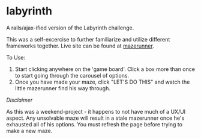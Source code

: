 # labyrinth
A rails/ajax-ified version of the Labyrinth challenge.

This was a self-excercise to further familiarize and utilize different frameworks together.
Live site can be found at [mazerunner](https://mazerunner.herokuapp.com).

To Use:

1. Start clicking anywhere on the 'game board'. Click a box more than once to start going through the carousel of options.
2. Once you have made your maze, click "LET'S DO THIS" and watch the little mazerunner find his way through.

*Disclaimer*

As this was a weekend-project - it happens to not have much of a UX/UI aspect.
Any unsolvable maze will result in a stale mazerunner once he's exhausted all of his options.
You must refresh the page before trying to make a new maze.
